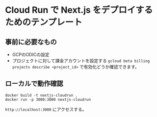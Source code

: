 # Cloud Run で Next.js をデプロイするためのテンプレート

## 事前に必要なもの
- GCPのODICの設定
- プロジェクトに対して課金アカウントを設定する `gcloud beta billing projects describe <project_id>` で有効化どうか確認できます。

## ローカルで動作確認
```
docker build -t nextjs-cloudrun .
docker run -p 3000:3000 nextjs-cloudrun
```
`http://localhost:3000` にアクセスする。